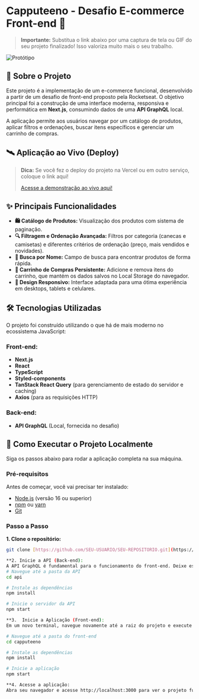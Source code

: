 # Capputeeno - Desafio E-commerce Front-end 🚀

> **Importante:** Substitua o link abaixo por uma captura de tela ou GIF do seu projeto finalizado! Isso valoriza muito mais o seu trabalho.

![Protótipo](https://storage.googleapis.com/xesque-dev/challenge-images/prototipo.png?42)

## 📄 Sobre o Projeto

Este projeto é a implementação de um e-commerce funcional, desenvolvido a partir de um desafio de front-end proposto pela Rocketseat. O objetivo principal foi a construção de uma interface moderna, responsiva e performática em **Next.js**, consumindo dados de uma **API GraphQL** local.

A aplicação permite aos usuários navegar por um catálogo de produtos, aplicar filtros e ordenações, buscar itens específicos e gerenciar um carrinho de compras.

## 🛰️ Aplicação ao Vivo (Deploy)

> **Dica:** Se você fez o deploy do projeto na Vercel ou em outro serviço, coloque o link aqui!
>
> [Acesse a demonstração ao vivo aqui!](SEU_LINK_DE_DEPLOY_AQUI)

## ✨ Principais Funcionalidades

- **🛍️ Catálogo de Produtos:** Visualização dos produtos com sistema de paginação.
- **🔍 Filtragem e Ordenação Avançada:** Filtros por categoria (canecas e camisetas) e diferentes critérios de ordenação (preço, mais vendidos e novidades).
- **📝 Busca por Nome:** Campo de busca para encontrar produtos de forma rápida.
- **🛒 Carrinho de Compras Persistente:** Adicione e remova itens do carrinho, que mantém os dados salvos no Local Storage do navegador.
- **🎨 Design Responsivo:** Interface adaptada para uma ótima experiência em desktops, tablets e celulares.

## 🛠️ Tecnologias Utilizadas

O projeto foi construído utilizando o que há de mais moderno no ecossistema JavaScript:

### Front-end:
- **Next.js**
- **React**
- **TypeScript**
- **Styled-components**
- **TanStack React Query** (para gerenciamento de estado do servidor e caching)
- **Axios** (para as requisições HTTP)

### Back-end:
- **API GraphQL** (Local, fornecida no desafio)

## 🏁 Como Executar o Projeto Localmente

Siga os passos abaixo para rodar a aplicação completa na sua máquina.

### Pré-requisitos

Antes de começar, você vai precisar ter instalado:
- [Node.js](https://nodejs.org/en/) (versão 16 ou superior)
- [npm](https://www.npmjs.com/) ou [yarn](https://yarnpkg.com/)
- [Git](https://git-scm.com/)

### Passo a Passo

**1. Clone o repositório:**
```bash
git clone [https://github.com/SEU-USUARIO/SEU-REPOSITORIO.git](https://github.com/SEU-USUARIO/SEU-REPOSITORIO.git)

**2. Inicie a API (Back-end):
A API GraphQL é fundamental para o funcionamento do front-end. Deixe este terminal rodando.**
# Navegue até a pasta da API
cd api

# Instale as dependências
npm install

# Inicie o servidor da API
npm start

**3.  Inicie a Aplicação (Front-end):
Em um novo terminal, navegue novamente até a raiz do projeto e execute os comandos para o front-end.**

# Navegue até a pasta do front-end
cd capputeeno

# Instale as dependências
npm install

# Inicie a aplicação
npm start

**4. Acesse a aplicação:
Abra seu navegador e acesse http://localhost:3000 para ver o projeto funcionando!**








